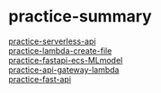 # practice-summary

[practice-serverless-api](https://github.com/mie-h/practice-serverless-api) \
[practice-lambda-create-file](https://github.com/mie-h/practice-lambda-create-file) \
[practice-fastapi-ecs-MLmodel](https://github.com/mie-h/practice-fastapi-ecs-MLmodel) \
[practice-api-gateway-lambda](https://github.com/mie-h/practice-api-gateway-lambda) \
[practice-fast-api](https://github.com/mie-h/practice-fast-api) 
